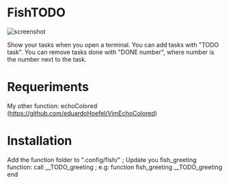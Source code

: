 # FishTODO
![screenshot](http://i.imgur.com/APIoK5j.png)

Show your tasks when you open a terminal.
You can add tasks with "TODO task".
You can remove tasks done with "DONE number", where number is the number next to the task.

# Requeriments

My other function: echoColored
(https://github.com/eduardoHoefel/VimEchoColored)

# Installation

Add the function folder to ".config/fish/" ;
Update you fish_greeting function:
  call __TODO_greeting ;
  e.g:
      function fish_greeting
        __TODO_greeting
      end

